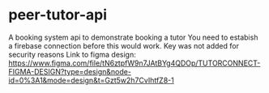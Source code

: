 # peer-tutor-api
A booking system api to demonstrate booking a tutor
You need to estabish a firebase connection before this would work. Key was not added for security reasons
Link to figma design: https://www.figma.com/file/tN6ztpfW9n7JAtBYg4QDOp/TUTORCONNECT-FIGMA-DESIGN?type=design&node-id=0%3A1&mode=design&t=Gzt5w2h7CvIhtfZ8-1

